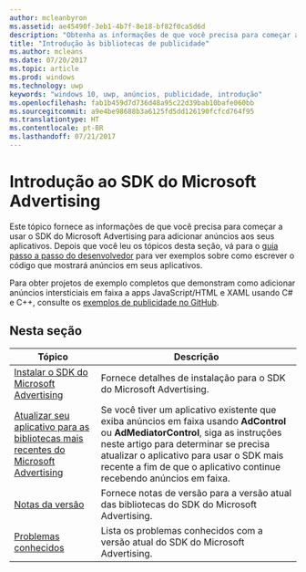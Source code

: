 ```yaml
---
author: mcleanbyron
ms.assetid: ae45490f-3eb1-4b7f-8e18-bf82f0ca5d6d
description: "Obtenha as informações de que você precisa para começar a usar as bibliotecas do Microsoft Advertising para adicionar anúncios em faixa e anúncios intersticiais aos seus aplicativos."
title: "Introdução às bibliotecas de publicidade"
ms.author: mcleans
ms.date: 07/20/2017
ms.topic: article
ms.prod: windows
ms.technology: uwp
keywords: "windows 10, uwp, anúncios, publicidade, introdução"
ms.openlocfilehash: fab1b459d7d736d48a95c22d39bab10bafe060bb
ms.sourcegitcommit: a9e4be98688b3a6125fd5dd126190fcfcd764f95
ms.translationtype: HT
ms.contentlocale: pt-BR
ms.lasthandoff: 07/21/2017
---
```

# <a name="get-started-with-the-microsoft-advertising-sdk"></a>Introdução ao SDK do Microsoft Advertising

Este tópico fornece as informações de que você precisa para começar a usar o SDK do Microsoft Advertising para adicionar anúncios aos seus aplicativos. Depois que você leu os tópicos desta seção, vá para o [guia passo a passo do desenvolvedor](developer-walkthroughs.md) para ver exemplos sobre como escrever o código que mostrará anúncios em seus aplicativos.

Para obter projetos de exemplo completos que demonstram como adicionar anúncios intersticiais em faixa a apps JavaScript/HTML e XAML usando C# e C++, consulte os [exemplos de publicidade no GitHub](http://aka.ms/githubads).


## <a name="in-this-section"></a>Nesta seção

| Tópico                                                                                                       | Descrição                 |
|-------------------------------------------------------------------------------------------------------------|-----------------------------|
| [Instalar o SDK do Microsoft Advertising](install-the-microsoft-advertising-libraries.md) |  Fornece detalhes de instalação para o SDK do Microsoft Advertising.  |
| [Atualizar seu aplicativo para as bibliotecas mais recentes do Microsoft Advertising](update-your-app-to-the-latest-advertising-libraries.md)  | Se você tiver um aplicativo existente que exiba anúncios em faixa usando **AdControl** ou **AdMediatorControl**, siga as instruções neste artigo para determinar se precisa atualizar o aplicativo para usar o SDK mais recente a fim de que o aplicativo continue recebendo anúncios em faixa.  |
| [Notas da versão](release-notes-for-the-advertising-libraries.md)         |  Fornece notas de versão para a versão atual das bibliotecas do SDK do Microsoft Advertising.   |
| [Problemas conhecidos](known-issues-for-the-advertising-libraries.md)      |  Lista os problemas conhecidos com a versão atual do SDK do Microsoft Advertising.   |
